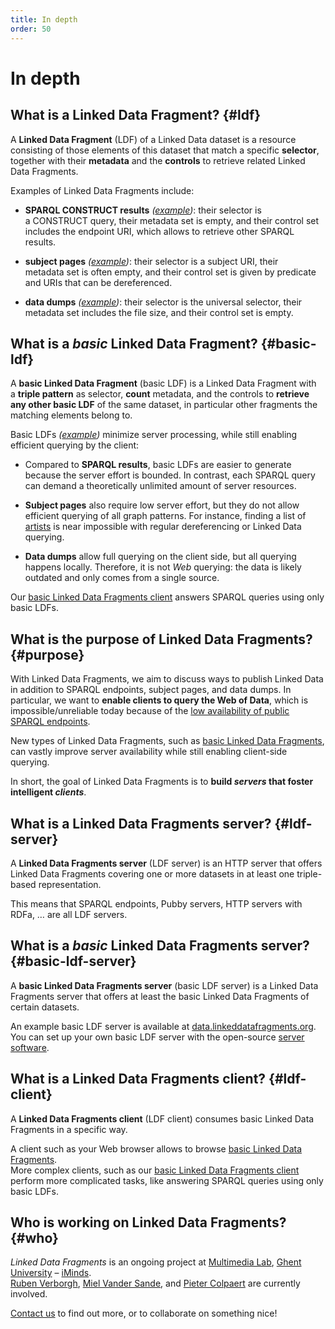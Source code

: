 ```yaml
---
title: In depth
order: 50
---
```


# In depth

## What is a Linked Data Fragment? {#ldf}
A **Linked Data Fragment** (LDF) of a Linked Data dataset
is a resource consisting of those elements of this dataset that match a specific **selector**,
together with their **metadata** and the **controls** to retrieve related Linked Data Fragments.

Examples of Linked Data Fragments include:

- **SPARQL CONSTRUCT results** _([example](http://dbpedia.org/sparql?default-graph-uri=http%3A%2F%2Fdbpedia.org&query=CONSTRUCT+%7B+%3Fp+a+dbpedia-owl%3AArtist+%7D%0D%0AWHERE+%7B+%3Fp+a+dbpedia-owl%3AArtist+%7D&format=text%2Fturtle))_:
  their selector is a CONSTRUCT query,
  their metadata set is empty,
  and their control set includes the endpoint URI,
  which allows to retrieve other SPARQL results.

- **subject pages** _([example](http://dbpedia.org/page/Linked_data))_:
  their selector is a subject URI,
  their metadata set is often empty,
  and their control set is given by predicate and URIs that can be dereferenced.

- **data dumps** _([example](http://downloads.dbpedia.org/3.9/en/))_:
  their selector is the universal selector,
  their metadata set includes the file size,
  and their control set is empty.

## What is a _basic_ Linked Data Fragment? {#basic-ldf}
A **basic Linked Data Fragment** (basic LDF) is a Linked Data Fragment
with a **triple pattern** as selector, **count** metadata,
and the controls to **retrieve any other basic LDF** of the same dataset,
in particular other fragments the matching elements belong to.

Basic LDFs _([example](http://data.linkeddatafragments.org/dbpedia?subject=&predicate=rdf%3Atype&object=dbpedia-owl%3ARestaurant))_ minimize server processing,
while still enabling efficient querying by the client:

- Compared to **SPARQL results**, basic LDFs are easier to generate
  because the server effort is bounded.
  In contrast, each SPARQL query can demand a theoretically unlimited amount of server resources.

- **Subject pages** also require low server effort,
  but they do not allow efficient querying of all graph patterns.
  For instance, finding a list of [artists](http://dbpedia.org/ontology/Artist)
  is near impossible with regular dereferencing or Linked Data querying.

- **Data dumps** allow full querying on the client side,
  but all querying happens locally.
  Therefore, it is not _Web_ querying:
  the data is likely outdated and only comes from a single source.

Our [basic Linked Data Fragments client](/software/)
answers SPARQL queries using only basic LDFs.

## What is the purpose of Linked Data Fragments? {#purpose}
With Linked Data Fragments, we aim to discuss ways to publish Linked Data
in addition to SPARQL endpoints, subject pages, and data dumps.
In particular, we want to **enable clients to query the Web of Data**,
which is impossible/unreliable today because of
the [low availability of public SPARQL endpoints](http://sw.deri.org/~aidanh/docs/epmonitorISWC.pdf).

New types of Linked Data Fragments,
such as [basic Linked Data Fragments](#basic-ldf),
can vastly improve server availability
while still enabling client-side querying.

In short, the goal of Linked Data Fragments is
to **build _servers_ that foster intelligent _clients_**.

## What is a Linked Data Fragments server? {#ldf-server}
A **Linked Data Fragments server** (LDF server) is an HTTP server
that offers Linked Data Fragments covering one or more datasets
in at least one triple-based representation.

This means that SPARQL endpoints,
Pubby servers, HTTP servers with RDFa, …
are all LDF servers.

## What is a _basic_ Linked Data Fragments server? {#basic-ldf-server}
A **basic Linked Data Fragments server** (basic LDF server) is a Linked Data Fragments server
that offers at least the basic Linked Data Fragments of certain datasets.

An example basic LDF server is available at
[data.linkeddatafragments.org](http://data.linkeddatafragments.org/).
<br>
You can set up your own basic LDF server
with the open-source [server software](/software/).

## What is a Linked Data Fragments client? {#ldf-client}
A **Linked Data Fragments client** (LDF client)
consumes basic Linked Data Fragments in a specific way.

A client such as your Web browser
allows to browse [basic Linked Data Fragments](http://data.linkeddatafragments.org/dbpedia?subject=&predicate=rdf%3Atype&object=dbpedia-owl%3ARestaurant).
<br>
More complex clients,
such as our [basic Linked Data Fragments client](/software/)
perform more complicated tasks,
like answering SPARQL queries using only basic LDFs.


## Who is working on Linked Data Fragments? {#who}
_Linked Data Fragments_ is an ongoing project at
[Multimedia Lab](http://multimedialab.elis.ugent.be/),
[Ghent University](http://www.ugent.be/) –
[iMinds](http://www.iminds.be/).
<br>
[Ruben Verborgh](http://ruben.verborgh.org),
[Miel Vander Sande](https://twitter.com/Miel_vds),
and [Pieter Colpaert](http://pieter.pm/)
are currently involved.

[Contact us](mailto:ruben.verborgh@ugent.be?subject=Linked%20Data%20Fragments)
to find out more,
or to collaborate on something nice!
